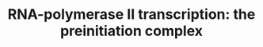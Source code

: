 ---
annotations:
- id: PW:0000127
  parent: regulatory pathway
  type: Pathway Ontology
  value: RNA polymerase II transcription pathway
- id: PW:0000004
  parent: regulatory pathway
  type: Pathway Ontology
  value: regulatory pathway
authors:
- Jmlohmann
- Egonw
- Khanspers
citedin: ''
communities: []
description: 'RNA Polymerase II transcription: the preinitiation complex.'
last-edited: 2025-06-25
ndex: null
organisms:
- Homo sapiens
redirect_from:
- /index.php/Pathway:WP5563
- /instance/WP5563
- /instance/WP5563_r139627
revision: r139627
schema-jsonld:
- '@context': https://schema.org/
  '@id': https://wikipathways.github.io/pathways/WP5563.html
  '@type': Dataset
  creator:
    '@type': Organization
    name: WikiPathways
  description: 'RNA Polymerase II transcription: the preinitiation complex.'
  keywords:
  - CCNC
  - CDK8
  - CTDP1
  - ELK1
  - ERCC3
  - GTF2A1
  - GTF2B
  - GTF2E2
  - GTF2F1
  - MED1
  - MED10
  - MED11
  - MED12
  - MED13
  - MED14
  - MED15
  - MED16
  - MED17
  - MED18
  - MED19
  - MED20
  - MED21
  - MED22
  - MED23
  - MED24
  - MED25
  - MED26
  - MED27
  - MED28
  - MED29
  - MED30
  - MED31
  - MED4
  - MED6
  - MED7
  - MED8
  - MED9
  - NELFA
  - NELFB
  - NELFCD
  - NELFE
  - POLR2A
  - POLR2B
  - POLR2C
  - POLR2D
  - POLR2E
  - POLR2F
  - POLR2G
  - POLR2H
  - POLR2I
  - POLR2J
  - POLR2K
  - POLR2L
  - POLR2M
  - TAF1
  - TAF10
  - TAF11
  - TAF12
  - TAF13
  - TAF2
  - TAF3
  - TAF4
  - TAF5
  - TAF6
  - TAF7
  - TAF8
  - TAF9
  - TBP
  - TFIID
  - THRA
  license: CC0
  name: 'RNA-polymerase II transcription: the preinitiation complex'
seo: CreativeWork
title: 'RNA-polymerase II transcription: the preinitiation complex'
wpid: WP5563
---